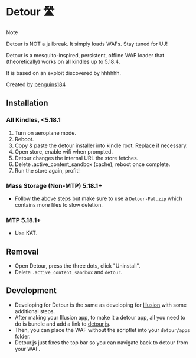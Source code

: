 # Detour 🛣️

> [!NOTE]
> Detour is NOT a jailbreak. It simply loads WAFs. Stay tuned for UJ!

Detour is a mesquito-inspired, persistent, offline WAF loader that (theoretically) works on all kindles up to 5.18.4. 

It is based on an exploit discovered by hhhhhh.

Created by [penguins184](https://ko-fi.com/penguins186)

## Installation 

### All Kindles, <5.18.1

1. Turn on aeroplane mode.
2. Reboot.
3. Copy & paste the detour installer into kindle root. Replace if necessary.
4. Open store, enable wifi when prompted.
5. Detour changes the internal URL the store fetches.
6. Delete .active_content_sandbox (cache), reboot once complete.
7. Run the store again, profit!

### Mass Storage (Non-MTP) 5.18.1+

- Follow the above steps but make sure to use a `Detour-Fat.zip` which contains more files to slow deletion.

### MTP 5.18.1+

- Use KAT.

## Removal

- Open Detour, press the three dots, click "Uninstall".
- Delete `.active_content_sandbox` and `detour`.

## Development

- Developing for Detour is the same as developing for [Illusion](https://github.com/polish-penguin-dev/Penguins-Kindle-Wiki/blob/main/Illusion-Guide.md) with some additional steps.
- After making your Illusion app, to make it a detour app, all you need to do is bundle and add a link to [detour.js](https://github.com/KindleModding/Detour/blob/master/Detour/assets/detour.js).
- Then, you can place the WAF without the scriptlet into your `detour/apps` folder.
- Detour.js just fixes the top bar so you can navigate back to detour from your WAF.
